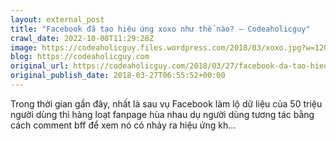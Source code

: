 ```yaml
---
layout: external_post
title: "Facebook đã tạo hiệu ứng xoxo như thế nào? – Codeaholicguy"
crawl_date: 2022-10-08T11:29:28Z
image: https://codeaholicguy.files.wordpress.com/2018/03/xoxo.jpg?w=1200
blog: https://codeaholicguy.com
original_url: https://codeaholicguy.com/2018/03/27/facebook-da-tao-hieu-ung-xoxo-nhu-the-nao/
original_publish_date: 2018-03-27T06:55:52+00:00
---
```


Trong thời gian gần đây, nhất là sau vụ Facebook làm lộ dữ liệu của 50 triệu người dùng thì hàng loạt fanpage hùa nhau dụ người dùng tương tác bằng cách comment bff để xem nó có nhảy ra hiệu ứng kh…